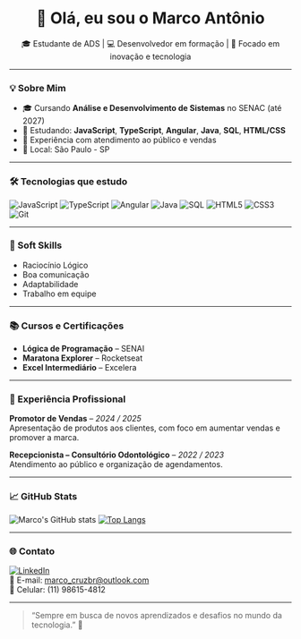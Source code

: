 <h1 align="center">👋 Olá, eu sou o Marco Antônio</h1>

<p align="center">
🎓 Estudante de ADS | 💻 Desenvolvedor em formação | 🚀 Focado em inovação e tecnologia  
</p>

---

### 💡 Sobre Mim
- 🎓 Cursando **Análise e Desenvolvimento de Sistemas** no SENAC (até 2027)  
- 🌱 Estudando: **JavaScript**, **TypeScript**, **Angular**, **Java**, **SQL**, **HTML/CSS**  
- 💼 Experiência com atendimento ao público e vendas  
- 📍 Local: São Paulo - SP

---

### 🛠️ Tecnologias que estudo

![JavaScript](https://img.shields.io/badge/-JavaScript-F7DF1E?style=flat&logo=javascript&logoColor=black)
![TypeScript](https://img.shields.io/badge/-TypeScript-3178C6?style=flat&logo=typescript&logoColor=white)
![Angular](https://img.shields.io/badge/-Angular-DD0031?style=flat&logo=angular&logoColor=white)
![Java](https://img.shields.io/badge/-Java-007396?style=flat&logo=java&logoColor=white)
![SQL](https://img.shields.io/badge/-SQL-4479A1?style=flat&logo=mysql&logoColor=white)
![HTML5](https://img.shields.io/badge/-HTML5-E34F26?style=flat&logo=html5&logoColor=white)
![CSS3](https://img.shields.io/badge/-CSS3-1572B6?style=flat&logo=css3&logoColor=white)
![Git](https://img.shields.io/badge/-Git-F05032?style=flat&logo=git&logoColor=white)

---

### 🧠 Soft Skills
- Raciocínio Lógico  
- Boa comunicação  
- Adaptabilidade  
- Trabalho em equipe  

---

### 📚 Cursos e Certificações
- **Lógica de Programação** – SENAI  
- **Maratona Explorer** – Rocketseat  
- **Excel Intermediário** – Excelera  

---

### 💼 Experiência Profissional

**Promotor de Vendas** – *2024 / 2025*  
Apresentação de produtos aos clientes, com foco em aumentar vendas e promover a marca.

**Recepcionista – Consultório Odontológico** – *2022 / 2023*  
Atendimento ao público e organização de agendamentos.

---

### 📈 GitHub Stats

![Marco's GitHub stats](https://github-readme-stats.vercel.app/api?username=oMarcook&show_icons=true&theme=radical)
[![Top Langs](https://github-readme-stats.vercel.app/api/top-langs/?username=oMarcook&layout=compact&theme=radical)](https://github.com/oMarcook)

---

### 🌐 Contato

[![LinkedIn](https://img.shields.io/badge/-LinkedIn-0A66C2?style=flat&logo=linkedin&logoColor=white)](https://www.linkedin.com/in/marcodacruzbraga/)  
📧 E-mail: marco_cruzbr@outlook.com  
📱 Celular: (11) 98615-4812  

---

> “Sempre em busca de novos aprendizados e desafios no mundo da tecnologia.” 🚀




